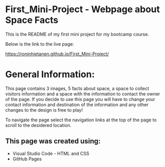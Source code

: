 # First_Mini-Project - Webpage about Space Facts
This is the README of my first mini project for my bootcamp course.

Below is the link to the live page:

https://roninhietanen.github.io/First_Mini-Project/

# General Information:

This page contains 3 images, 5 facts about space, a space to collect visitors information and a space with the information to contact the owner of the page.
If you decide to use this page you will have to change your contact information and destination of the information and any other changes to the design is free to play!

To navigate the page select the navigation links at the top of the page to scroll to the desidered location.

## This page was created using:
- Visual Studio Code - HTML and CSS
- GitHub Pages
